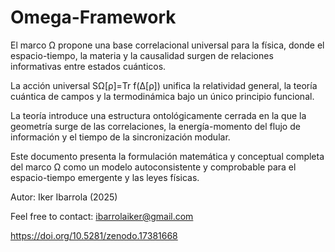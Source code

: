 # Omega-Framework
El marco Ω propone una base correlacional universal para la física, donde el espacio-tiempo, la materia y la causalidad surgen de relaciones informativas entre estados cuánticos.

La acción universal SΩ[ρ]=Tr f(Δ[ρ]) unifica la relatividad general, la teoría cuántica de campos y la termodinámica bajo un único principio funcional.

La teoría introduce una estructura ontológicamente cerrada en la que la geometría surge de las correlaciones, la energía-momento del flujo de información y el tiempo de la sincronización modular.

Este documento presenta la formulación matemática y conceptual completa del marco Ω como un modelo autoconsistente y comprobable para el espacio-tiempo emergente y las leyes físicas.

Autor: Iker Ibarrola (2025)

Feel free to contact: ibarrolaiker@gmail.com

https://doi.org/10.5281/zenodo.17381668

